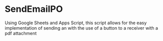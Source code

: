 # SendEmailPO
Using Google Sheets and Apps Script, this script allows for the easy implementation of sending an with the use of a button to a receiver with a pdf attachment 
